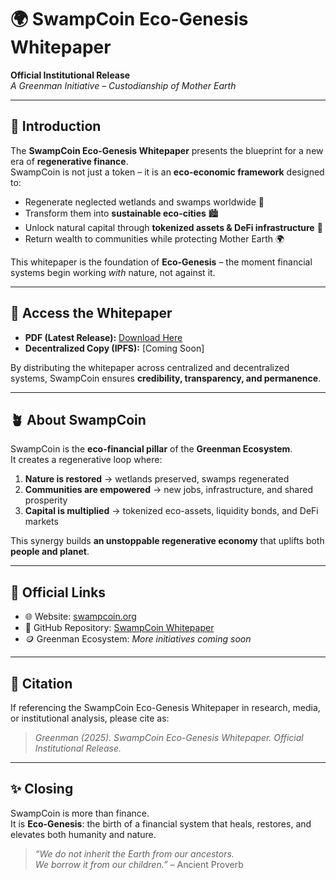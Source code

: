 # 🌍 SwampCoin Eco-Genesis Whitepaper  

**Official Institutional Release**  
*A Greenman Initiative – Custodianship of Mother Earth*  

---

## 📖 Introduction  

The **SwampCoin Eco-Genesis Whitepaper** presents the blueprint for a new era of **regenerative finance**.  
SwampCoin is not just a token – it is an **eco-economic framework** designed to:  

- Regenerate neglected wetlands and swamps worldwide 🌱  
- Transform them into **sustainable eco-cities** 🏙️  
- Unlock natural capital through **tokenized assets & DeFi infrastructure** 💠  
- Return wealth to communities while protecting Mother Earth 🌍  

This whitepaper is the foundation of **Eco-Genesis** – the moment financial systems begin working *with* nature, not against it.  

---

## 📄 Access the Whitepaper  
- **PDF (Latest Release):** [Download Here](./SWAMPCOIN_ECOGENESIS_WHITEPAPER_V1.pdf)  
- **Decentralized Copy (IPFS):** [Coming Soon]   

By distributing the whitepaper across centralized and decentralized systems, SwampCoin ensures **credibility, transparency, and permanence**.  

---

## 🪴 About SwampCoin  

SwampCoin is the **eco-financial pillar** of the **Greenman Ecosystem**.  
It creates a regenerative loop where:  

1. **Nature is restored** → wetlands preserved, swamps regenerated  
2. **Communities are empowered** → new jobs, infrastructure, and shared prosperity  
3. **Capital is multiplied** → tokenized eco-assets, liquidity bonds, and DeFi markets  

This synergy builds **an unstoppable regenerative economy** that uplifts both **people and planet**.  

---

## 🔗 Official Links  

- 🌐 Website: [swampcoin.org](https://swampcoin.org)  
- 📂 GitHub Repository: [SwampCoin Whitepaper](https://github.com/swampcoin-protocol/swampcoin-whitepaper)  
- 🪙 Greenman Ecosystem: *More initiatives coming soon*  

---

## 📌 Citation  

If referencing the SwampCoin Eco-Genesis Whitepaper in research, media, or institutional analysis, please cite as:  

> *Greenman (2025). SwampCoin Eco-Genesis Whitepaper. Official Institutional Release.*  

---

## ✨ Closing  

SwampCoin is more than finance.  
It is **Eco-Genesis**: the birth of a financial system that heals, restores, and elevates both humanity and nature.  

> *“We do not inherit the Earth from our ancestors.  
We borrow it from our children.”* – Ancient Proverb  

